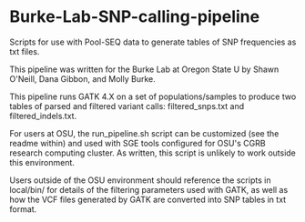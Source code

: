 # Burke-Lab-SNP-calling-pipeline
Scripts for use with Pool-SEQ data to generate tables of SNP frequencies as txt files.


This pipeline was written for the Burke Lab at Oregon State U by Shawn O'Neill, Dana Gibbon, and Molly Burke.

This pipeline runs GATK 4.X on a set of populations/samples to produce two tables of parsed and filtered variant calls: filtered_snps.txt and 
filtered_indels.txt.

For users at OSU, the run_pipeline.sh script can be customized (see the readme within) and used with SGE tools configured for OSU's CGRB research computing cluster.  As written, this script is unlikely to work outside this environment.

Users outside of the OSU environment should reference the scripts in local/bin/ for details of the filtering parameters used with GATK, as well as how the VCF files generated by GATK are converted into SNP tables in txt format.
